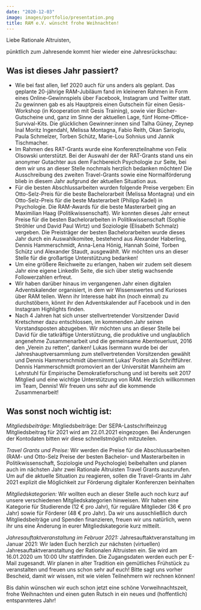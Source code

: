 ```yaml
---
date: "2020-12-03"
image: images/portfolio/presentation.png
title: RAM e.V. wünscht frohe Weihnachten! 
---
```


Liebe Rationale Altruisten,

pünktlich zum Jahresende kommt hier wieder eine Jahresrückschau:

## Was ist dieses Jahr passiert?


- Wie bei fast allen, lief 2020 auch für uns anders als geplant. Das geplante 20-jährige RAM-Jubiläum fand im kleineren Rahmen in Form eines Online-Gewinnspiels über Facebook, Instagram und Twitter statt. Zu gewinnen gab es als Hauptpreis einen Gutschein für einen Gesis-Workshop (in Kooperation mit Gesis Training), sowie vier Bücher-Gutscheine und, ganz im Sinne der aktuellen Lage, fünf Home-Office-Survival-Kits. Die glücklichen Gewinner:innen sind Talha Güney, Zeynep İnal Moritz Ingendahl, Melissa Montagna, Fabio Reith, Okan Sarioglu, Paula Schmelzer, Torben Schütz, Marie-Lou Sohnius und Jannik Tischmacher.
- Im Rahmen des RAT-Grants wurde eine Konferenzteilnahme von Felix Olsowski unterstützt.  Bei der Auswahl der der RAT-Grants stand uns ein anonymer Gutachter aus dem Fachbereich Psychologie zur Seite, bei dem wir uns an dieser Stelle nochmals herzlich bedanken möchten! Die Ausschreibung des zweiten Travel-Grants sowie eine Normalförderung blieb in diesem Jahr aufgrund der aktuellen Situation aus.
- Für die besten Abschlussarbeiten wurden folgende Preise vergeben: Ein Otto-Selz-Preis für die beste Bachelorarbeit (Melissa Montagna) und ein Otto-Selz-Preis für die beste Masterarbeit (Philipp Kadel) in Psychologie. Die RAM-Awards für die beste Masterarbeit ging an Maximilian Haag (Politikwissenschaft). Wir konnten dieses Jahr erneut Preise für die besten Bachelorarbeiten in Politikwissenschaft (Sophie Ströhler und David Paul Wirtz) und Soziologie (Elisabeth Schmalz) vergeben. Die Preisträger der besten Bachelorarbeiten wurde dieses Jahr durch ein Auswahlkomitee, bestehend aus Alexander Haberling, Dennis Hammerschmidt, Anna-Lena Hönig, Hannah Soiné, Torben Schütz und Alexander Staudt, ausgewählt. Wir möchten uns an dieser Stelle für die großartige Unterstützung bedanken!
- Um eine größere Reichweite zu erlangen, haben wir zudem seit diesem Jahr eine eigene LinkedIn Seite, die sich über stetig wachsende Followerzahlen erfreut.
- Wir haben darüber hinaus im vergangenen Jahr einen digitalen Adventskalender organisiert, in dem wir Wissenswertes und Kurioses über RAM teilen. Wenn ihr Interesse habt ihn (noch einmal) zu durchstöbern, könnt ihr den Adventskalender auf Facebook und in den Instagram Highlights finden. 
- Nach 4 Jahren hat sich unser stellvertretender Vorsitzender David Kretschmer dazu entschlossen, im kommenden Jahr seinen Vorstandsposten abzugeben. Wir möchten uns an dieser Stelle bei David für die tatkräftige Unterstützung, die produktive und unglaublich angenehme Zusammenarbeit und die gemeinsame Abenteuerlust, 2016 den „Verein zu retten“, danken! Lukas Isermann wurde bei der Jahreshauptversammlung zum stellvertretenden Vorsitzenden gewählt und Dennis Hammerschmidt übernimmt Lukas‘ Posten als Schriftführer. Dennis Hammerschmidt promoviert an der Universität Mannheim am Lehrstuhl für Empirische Demokratieforschung und ist bereits seit 2017 Mitglied und eine wichtige Unterstützung von RAM. Herzlich willkommen im Team, Dennis! Wir freuen uns sehr auf die kommende Zusammenarbeit!


## Was sonst noch wichtig ist:

*Mitgliedsbeiträge*: Mitgliedsbeiträge: Der SEPA-Lastschrifteinzug Mitgliedsbeitrag für 2021 wird am 22.01.2021 eingezogen. Bei Änderungen der Kontodaten bitten wir diese schnellstmöglich mitzuteilen. 

*Travel Grants und Preise:* Wir werden die Preise für die Abschlussarbeiten (RAM- und Otto-Selz Preise der besten Bachelor- und Masterarbeiten in Politikwissenschaft, Soziologie und Psychologie) beibehalten und planen auch im nächsten Jahr zwei Rationale Altruisten Travel Grants auszurufen. Um auf die aktuelle Situation zu reagieren, sollen die Travel-Grants im Jahr 2021 explizit die Möglichkeit zur Förderung digitaler Konferenzen beinhalten

*Mitgliedskategorien:* Wir wollten euch an dieser Stelle auch noch kurz auf unsere verschiedenen Mitgliedskategorien hinweisen. Wir haben eine Kategorie für Studierende (12 € pro Jahr), für reguläre Mitglieder (36 € pro Jahr) sowie für Förderer (48 € pro Jahr). Da wir uns ausschließlich durch Mitgliedsbeiträge und Spenden finanzieren, freuen wir uns natürlich, wenn ihr uns eine Änderung in eurer Mitgliedskategorie kurz mitteilt.

*Jahresauftaktveranstaltung im Februar 2021:* Jahresauftaktveranstaltung im Januar 2021: Wir laden Euch herzlich zur nächsten (virtuellen) Jahresauftaktveranstaltung der Rationalen Altruisten ein. Sie wird am 16.01.2020 um 10:00 Uhr stattfinden. Die Zugangsdaten werden euch per E-Mail zugesandt. Wir planen in alter Tradition ein gemütliches Frühstück zu veranstalten und freuen uns schon sehr auf euch! Bitte sagt uns vorher Bescheid, damit wir wissen, mit wie vielen Teilnehmern wir rechnen können!

Bis dahin wünschen wir euch schon jetzt eine schöne Vorweihnachtszeit, frohe Weihnachten und einen guten Rutsch in ein neues und (hoffentlich) entspannteres Jahr!